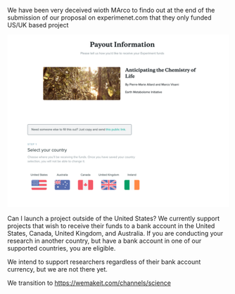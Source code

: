 

We have been very deceived wioth MArco to findo out at the end of the submission of our proposal on experimenet.com that they only funded US/UK based project

![](/assets/images/2024-03-26-11-52-16.png)


Can I launch a project outside of the United States?
We currently support projects that wish to receive their funds to a bank account in the United States, Canada, United Kingdom, and Australia. If you are conducting your research in another country, but have a bank account in one of our supported countries, you are eligible.

We intend to support researchers regardless of their bank account currency, but we are not there yet.






We transition to https://wemakeit.com/channels/science


